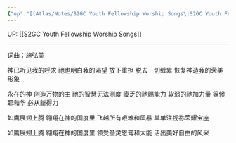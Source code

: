 ```yaml
---
{"up":"[[Atlas/Notes/S2GC Youth Fellowship Worship Songs\|S2GC Youth Fellowship Worship Songs]]","dg-publish":true,"permalink":"/atlas/notes/yf-hymn-song-151/","dgPassFrontmatter":true}
---
```


UP: [[S2GC Youth Fellowship Worship Songs]]

---

词曲：施弘美

神已听见我的呼求
祂也明白我的渴望
放下重担 脱去一切缠累
恢复神造我的荣美形象

永在的神 创造万物的主
祂的智慧无法测度
疲乏的祂赐能力
软弱的祂加力量
等候耶和华 必从新得力

如鹰展翅上腾
翱翔在神的国度里
飞越所有艰难和风暴
单单注视祢荣耀宝座

如鹰展翅上腾
翱翔在神的国度里
领受圣灵恩膏和大能
活出美好自由的风采